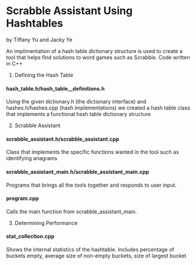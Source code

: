 # Scrabble Assistant Using Hashtables
by Tiffany Yu and Jacky Ye

An implimentation of a hash table dictionary structure is used to create a tool that helps
find solutions to word games such as Scrabble. Code written in C++

1. Defining the Hash Table
#### hash_table.h/hash_table__definitions.h
Using the given dictionary.h (the dictionary interface) and hashes.h/hashes.cpp (hash implementations)
we created a hash table class that implements a functional hash table dictionary structure

2. Scrabble Assistant
#### scrabble_assistant.h/scrabble_assistant.cpp
Class that implements the specific functions wanted in the tool such as identifying anagrams
#### scrabble_assistant_main.h/scrabble_assistant_main.cpp
Programs that brings all the tools together and responds to user input. 
#### program.cpp
Calls the main function from scrabble_assistant_main.

3. Determining Performance
#### stat_collection.cpp
Shows the internal statistics of the hashtable. Includes percentage of buckets empty, average size of
non-empty buckets, size of largest bucket


